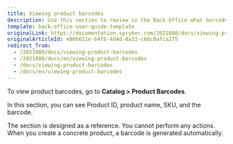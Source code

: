 ```yaml
---
title: Viewing product barcodes
description: Use this section to review in the Back Office what barcodes have been generated for concrete products.
template: back-office-user-guide-template
originalLink: https://documentation.spryker.com/2021080/docs/viewing-product-barcodes
originalArticleId: e006621e-64fb-4d4d-8a33-c66c0afca275
redirect_from:
  - /2021080/docs/viewing-product-barcodes
  - /2021080/docs/en/viewing-product-barcodes
  - /docs/viewing-product-barcodes
  - /docs/en/viewing-product-barcodes
---
```


To view product barcodes, go to **Catalog > Product Barcodes**.

In this section, you can see Product ID, product name, SKU, and the barcode.

The section is designed as a reference. You cannot perform any actions. When you create a concrete product, a barcode is generated automatically. 
